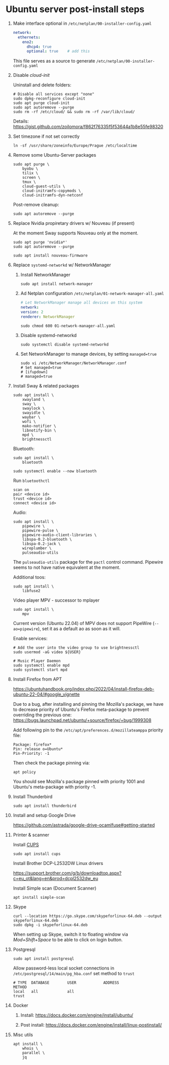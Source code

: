 # Ubuntu server post-install steps

1. Make interface optional in `/etc/netplan/00-installer-config.yaml`

	```yaml
	network:
	  ethernets:
	    eno2:
	      dhcp4: true
	      optional: true    # add this
	```

	This file serves as a source to generate `/etc/netplan/00-installer-config.yaml`

2. Disable _cloud-init_

	Uninstall and delete folders:

	```shell
	# Disable all services except "none"
	sudo dpkg-reconfigure cloud-init
	sudo apt purge cloud-init
	sudo apt autoremove --purge
	sudo rm -rf /etc/cloud/ && sudo rm -rf /var/lib/cloud/
	```
	
	Details: https://gist.github.com/zoilomora/f862f76335f5f53644a1b8e55fe98320

3. Set timezone if not set correctly

	```shell
	ln -sf /usr/share/zoneinfo/Europe/Prague /etc/localtime
	```

4. Remove some Ubuntu-Server packages

	```shell
	sudo apt purge \
		byobu \
		tilix \
		screen \
		tmux \
		cloud-guest-utils \
		cloud-initramfs-copymods \
		cloud-initramfs-dyn-netconf
	```

	Post-remove cleanup:
	```shell
	sudo apt autoremove --purge
	```

5. Replace Nvidia propiretary drivers w/ Nouveau (if present)

	At the moment Sway supports Nouveau only at the moment.
	```shell
	sudo apt purge 'nvidia*'
	sudo apt autoremove --purge
	```

	```shell
	sudo apt install nouveau-firmware
	```

6. Replace `systemd-networkd` w/ NetworkManager

	1. Install NetworkManager

		```shell
		sudo apt install network-manager
		```

	2. Ad Netplan configuration `/etc/netplan/01-network-manager-all.yaml`

		```yaml
		# Let NetworkManager manage all devices on this system
		network:
		version: 2
		renderer: NetworkManager
		```

		```shell
		sudo chmod 600 01-network-manager-all.yaml
		```

	3. Disable systemd-networkd

		```shell
		sudo systemctl disable systemd-networkd
		```

	4. Set NetworkManager to manage devices, by setting `managed=true`


		```shell
		sudo vi /etc/NetworkManager/NetworkManager.conf
		# Set managed=true
		# [ifupdown]
		# managed=true
		``` 

7. Install Sway & related packages

	```shell
	sudo apt install \
		xwayland \
		sway \
		swaylock \
		swayidle \
		waybar \
		wofi \
		mako-notifier \
		libnotify-bin \
		mpd \
		brightnessctl
	```
	
	Bluetooth:
	```shell
	sudo apt install \
		bluetooth
	
	sudo systemctl enable --now bluetooth
	```
	Run `bluetoothctl`
	```
	scan on
	pair <device id>
	trust <device id>
	connect <device id>
	```

	Audio:
	```shell
	sudo apt install \
		pipewire \
		pipewire-pulse \
		pipewire-audio-client-libraries \
		libspa-0.2-bluetooth \
		libspa-0.2-jack \
		wireplumber \
		pulseaudio-utils
	```
	The `pulseaudio-utils` package for the `pactl` control command. Pipewire seems to not have native equivalent at the moment.

	Additional toos:
	```shell
	sudo apt install \
		libfuse2
	```

	Video player MPV - successor to mplayer
	```shell
	sudo apt install \
		mpv
	```
	Current version (Ubuntu 22.04) of MPV does not support PipeWire (`--ao=pipewire`), set it as a default ao as soon as it will.


	Enable services:
	```shell
	# Add the user into the video group to use brightnessctl
	sudo usermod -aG video ${USER}

	# Music Player Daemon
	sudo systemctl enable mpd
	sudo systemctl start mpd
	```

8. Install Firefox from APT

	https://ubuntuhandbook.org/index.php/2022/04/install-firefox-deb-ubuntu-22-04/#google_vignette

	Due to a bug, after installing and pinning the Mozilla's package, we have to decrease priority of Ubuntu's Firefox meta-package to prevent overriding the previous one: https://bugs.launchpad.net/ubuntu/+source/firefox/+bug/1999308

	Add following pin to the `/etc/apt/preferences.d/mozillateamppa` priority file:
	```
	Package: firefox*
	Pin: release o=Ubuntu*
	Pin-Priority: -1
	```

	Then check the package pinning via:
	```shell
	apt policy
	```

	You should see Mozilla's package pinned with priority 1001 and Ubuntu's meta-package with priority -1.

9. Install Thunderbird

	`sudo apt install thunderbird`

10. Install and setup Google Drive

	https://github.com/astrada/google-drive-ocamlfuse#getting-started

11. Printer & scanner

	Install [CUPS](https://ubuntu.com/server/docs/service-cups)
	```shell
	sudo apt install cups
	```
	Install Brother DCP-L2532DW Linux drivers

	https://support.brother.com/g/b/downloadtop.aspx?c=eu_ot&lang=en&prod=dcpl2532dw_eu

	Install Simple scan (Document Scanner)
	```shell
	apt install simple-scan
	```

12. Skype

	```shell
	curl --location https://go.skype.com/skypeforlinux-64.deb --output skypeforlinux-64.deb
	sudo dpkg -i skypeforlinux-64.deb
	```

	When setting up Skype, switch it to floating window via _Mod+Shift+Space_ to be able to click on login button.

13. Postgresql

	```shell
	sudo apt install postgresql
	```

	Allow password-less local socket connections in `/etc/postgresql/14/main/pg_hba.conf` set method to `trust`
	```
	# TYPE  DATABASE        USER            ADDRESS                 METHOD
	local   all             all                                     trust
	```

14. Docker

	1. Install: https://docs.docker.com/engine/install/ubuntu/

	2. Post install: https://docs.docker.com/engine/install/linux-postinstall/

15. Misc utils

	```shell
	apt install \
		whois \
		parallel \
		jq
	```



